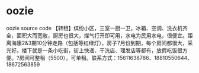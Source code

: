 # oozie
oozie source code
【转租】缤纷小区，三室一厨一卫，冰箱、空调、洗衣机齐全，面积大而宽敞，厨房也很大，煤气打开即可用，水电为民用水电，很便宜。距离海康2&3期10分钟走路（包括等红绿灯），房子7月份到期，每个房间都很大，采光好。楼下就是一条小吃街，街上快递、干洗店、理发店等都有，放假吃饭很方便。?房间可整租（5500），可单租。联系方式：15611638786、18810550644、18672563859
